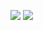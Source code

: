 <a href="https://discord.com/users/1065515693036011530"><img src="https://lanyard.cnrad.dev/api/1065515693036011530?idleMessage=%F0%9F%92%A4Sleeping&animated=true&hideStatus=false" /></a>
![](http://github-profile-summary-cards.vercel.app/api/cards/profile-details?username=MaiFengYXD&theme=github_dark)
